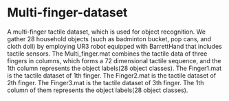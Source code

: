 # Multi-finger-dataset
A multi-finger tactile dataset, which is used for object recognition. 
We gather 28 household objects (such as badminton bucket, pop cans, and cloth doll) by employing UR3 robot equipped with BarrettHand that includes tactile sensors. 
The Multi_finger.mat combines the tactile data of three fingers in columns, which forms a 72 dimensional tactile sequence, and the 1th column represents the object labels(28 object classes). 
The Finger1.mat is the tactile dataset of 1th finger. 
The Finger2.mat is the tactile dataset of 2th finger. 
The Finger3.mat is the tactile dataset of 3th finger. 
The 1th column of them represents the object labels(28 object classes).
